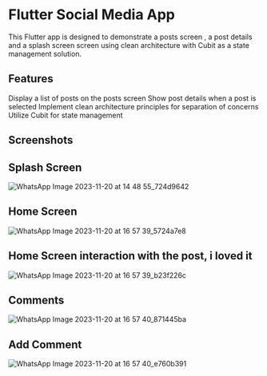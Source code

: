 # Flutter Social Media App

This Flutter app is designed to demonstrate a posts screen , a post details and a splash screen screen using clean architecture with Cubit as a state management solution.

## Features

Display a list of posts on the posts screen
Show post details when a post is selected
Implement clean architecture principles for separation of concerns
Utilize Cubit for state management

## Screenshots

## Splash Screen

![WhatsApp Image 2023-11-20 at 14 48 55_724d9642](https://github.com/mosaad100/route_social_app/assets/140763582/f74bc7e2-6b9a-4730-a03b-60f6aaf5ccc2)

## Home Screen
![WhatsApp Image 2023-11-20 at 16 57 39_5724a7e8](https://github.com/mosaad100/route_social_app/assets/140763582/2a27a007-4645-4174-9099-baa579fda1c9)


## Home Screen interaction with the post, i loved it

![WhatsApp Image 2023-11-20 at 16 57 39_b23f226c](https://github.com/mosaad100/route_social_app/assets/140763582/57777666-f9b6-4bde-a60d-43f5ee4cd9be)

## Comments

![WhatsApp Image 2023-11-20 at 16 57 40_871445ba](https://github.com/mosaad100/route_social_app/assets/140763582/163adf57-4b89-420c-9312-2e373dcbefed)

## Add Comment

![WhatsApp Image 2023-11-20 at 16 57 40_e760b391](https://github.com/mosaad100/route_social_app/assets/140763582/bf23c114-87d8-4fda-8502-403b29f1ad5a)
